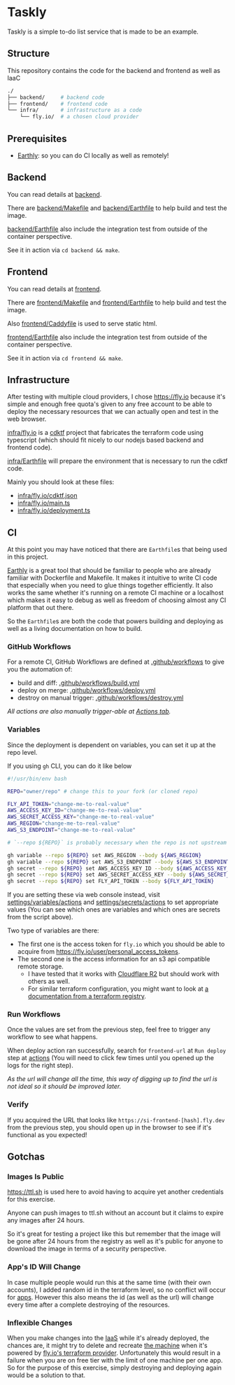 # Taskly

Taskly is a simple to-do list service that is made to be an example.

## Structure

This repository contains the code for the backend and frontend as well as IaaC

```bash
./
├── backend/     # backend code
├── frontend/    # frontend code
└── infra/       # infrastructure as a code
    └── fly.io/  # a chosen cloud provider
```

## Prerequisites

- [Earthly](https://earthly.dev/get-earthly): so you can do CI locally as well
  as remotely!

## Backend

You can read details at [backend](./backend/).

There are [backend/Makefile](./backend/Makefile) and
[backend/Earthfile](./backend/Earthfile) to help build and test the image.

[backend/Earthfile](./backend/Earthfile) also include the integration test from
outside of the container perspective.

See it in action via `cd backend && make`.

## Frontend

You can read details at [frontend](./frontend/).

There are [frontend/Makefile](./frontend/Makefile) and
[frontend/Earthfile](./frontend/Earthfile) to help build and test the image.

Also [frontend/Caddyfile](./frontend/Caddyfile) is used to serve static html.

[frontend/Earthfile](./frontend/Earthfile) also include the integration test
from outside of the container perspective.

See it in action via `cd frontend && make`.

## Infrastructure

After testing with multiple cloud providers, I chose https://fly.io because it's
simple and enough free quota's given to any free account to be able to deploy
the necessary resources that we can actually open and test in the web browser.

[infra/fly.io](./infra/fly.io) is a
[cdktf](https://developer.hashicorp.com/terraform/cdktf) project that fabricates
the terraform code using typescript (which should fit nicely to our nodejs based
backend and frontend code).

[infra/Earthfile](./infra/Earthfile) will prepare the environment that is
necessary to run the cdktf code.

Mainly you should look at these files:

- [infra/fly.io/cdktf.json](./infra/fly.io/cdktf.json)
- [infra/fly.io/main.ts](./infra/fly.io/main.ts)
- [infra/fly.io/deployment.ts](./infra/fly.io/deployment.ts)

## CI

At this point you may have noticed that there are `Earthfile`s that being used
in this project.

[Earthly](https://earthly.dev/) is a great tool that should be familiar to
people who are already familiar with Dockerfile and Makefile. It makes it
intuitive to write CI code that especially when you need to glue things together
efficiently. It also works the same whether it's running on a remote CI machine
or a localhost which makes it easy to debug as well as freedom of choosing
almost any CI platform that out there.

So the `Earthfile`s are both the code that powers building and deploying as well
as a living documentation on how to build.

### GitHub Workflows

For a remote CI, GitHub Workflows are defined at
[.github/workflows](./.github/workflows) to give you the automation of:

- build and diff: [.github/workflows/build.yml](./.github/workflows/build.yml)
- deploy on merge:
  [.github/workflows/deploy.yml](./.github/workflows/deploy.yml)
- destroy on manual trigger:
  [.github/workflows/destroy.yml](./.github/workflows/destroy.yml)

_All actions are also manually trigger-able at [Actions tab](./actions)._

### Variables

Since the deployment is dependent on variables, you can set it up at the repo
level.

If you using `gh` CLI, you can do it like below

```bash
#!/usr/bin/env bash

REPO="owner/repo" # change this to your fork (or cloned repo)

FLY_API_TOKEN="change-me-to-real-value"
AWS_ACCESS_KEY_ID="change-me-to-real-value"
AWS_SECRET_ACCESS_KEY="change-me-to-real-value"
AWS_REGION="change-me-to-real-value"
AWS_S3_ENDPOINT="change-me-to-real-value"

# `--repo ${REPO}` is probably necessary when the repo is not upstream itself

gh variable --repo ${REPO} set AWS_REGION --body ${AWS_REGION}
gh variable --repo ${REPO} set AWS_S3_ENDPOINT --body ${AWS_S3_ENDPOINT}
gh secret --repo ${REPO} set AWS_ACCESS_KEY_ID --body ${AWS_ACCESS_KEY_ID}
gh secret --repo ${REPO} set AWS_SECRET_ACCESS_KEY --body ${AWS_SECRET_ACCESS_KEY}
gh secret --repo ${REPO} set FLY_API_TOKEN --body ${FLY_API_TOKEN}
```

If you are setting these via web console instead, visit
[settings/variables/actions](./settings/variables/actions) and
[settings/secrets/actions](./settings/secrets/actions) to set appropriate values
(You can see which ones are variables and which ones are secrets from the script
above).

Two type of variables are there:

- The first one is the access token for `fly.io` which you should be able to
  acquire from https://fly.io/user/personal_access_tokens.
- The second one is the access information for an s3 api compatible remote
  storage.
  - I have tested that it works with
    [Cloudflare R2](https://developers.cloudflare.com/r2/) but should work with
    others as well.
  - For similar terraform configuration, you might want to look at
    [a documentation from a terraform registry](https://registry.terraform.io/providers/FlexibleEngineCloud/flexibleengine/latest/docs/guides/remote-state-backend).

### Run Workflows

Once the values are set from the previous step, feel free to trigger any
workflow to see what happens.

When deploy action ran successfully, search for `frontend-url` at `Run deploy`
step at [actions](./actions) (You will need to click few times until you opened
up the logs for the right step).

_As the url will change all the time, this way of digging up to find the url is
not ideal so it should be improved later._

### Verify

If you acquired the URL that looks like `https://si-frontend-[hash].fly.dev`
from the previous step, you should open up in the browser to see if it's
functional as you expected!

## Gotchas

### Images Is Public

https://ttl.sh is used here to avoid having to acquire yet another credentials
for this exercise.

Anyone can push images to ttl.sh without an account but it claims to expire any
images after 24 hours.

So it's great for testing a project like this but remember that the image will
be gone after 24 hours from the registry as well as it's public for anyone to
download the image in terms of a security perspective.

### App's ID Will Change

In case multiple people would run this at the same time (with their own
accounts), I added random id in the terraform level, so no conflict will occur
for [apps](https://fly.io/docs/reference/apps/). However this also means the id
(as well as the url) will change every time after a complete destroying of the
resources.

### Inflexible Changes

When you make changes into the [IaaS](./infra/fly.io) while it's already
deployed, the chances are, it might try to delete and recreate
[the machine](https://fly.io/docs/rails/advanced-guides/machine/) when it's
powered by
[fly.io's terraform provider](https://registry.terraform.io/providers/fly-apps/fly/latest).
Unfortunately this would result in a failure when you are on free tier with the
limit of one machine per one app. So for the purpose of this exercise, simply
destroying and deploying again would be a solution to that.
